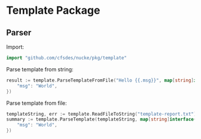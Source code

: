 # Template Package

## Parser

Import:
```go
import "github.com/cfsdes/nucke/pkg/template"
```

Parse template from string:
```go
result := template.ParseTemplateFromFile("Hello {{.msg}}", map[string]interface{}{
    "msg": "World",
})
```

Parse template from file:
```go
templateString, err := template.ReadFileToString("template-report.txt")
summary := template.ParseTemplate(templateString, map[string]interface{}{
    "msg": "World",
})
```